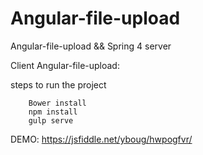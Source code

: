 # Angular-file-upload
Angular-file-upload &amp;&amp; Spring 4 server

Client Angular-file-upload:

steps to run the project

        Bower install
        npm install
        gulp serve
        
DEMO:
    https://jsfiddle.net/yboug/hwpogfvr/
